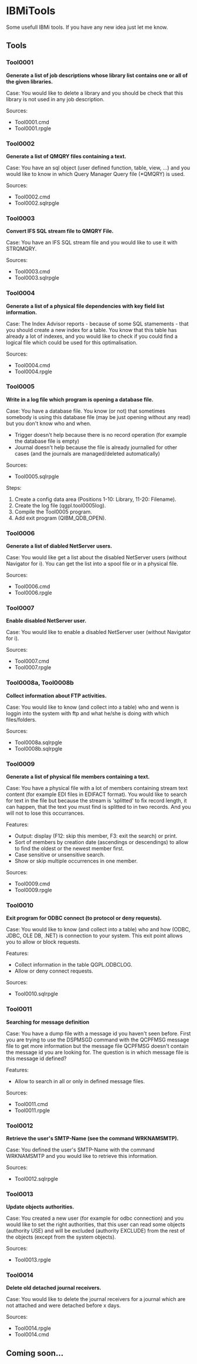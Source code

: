 # IBMiTools

Some usefull IBMi tools.
If you have any new idea just let me know.

## Tools

### Tool0001

**Generate a list of job descriptions whose library list contains one or all of the given libraries.**

Case: You would like to delete a library and you should be check that this library is not used in any job description.

Sources:
- Tool0001.cmd
- Tool0001.rpgle

### Tool0002

**Generate a list of QMQRY files containing a text.**

Case: You have an sql object (user defined function, table, view, ...) and you would like to know in which Query Manager Query file (*QMQRY) is used. 

Sources:
- Tool0002.cmd
- Tool0002.sqlrpgle

### Tool0003

**Convert IFS SQL stream file to QMQRY File.**

Case: You have an IFS SQL stream file and you would like to use it with STRQMQRY.

Sources:
- Tool0003.cmd
- Tool0003.sqlrpgle

### Tool0004

**Generate a list of a physical file dependencies with key field list information.**

Case: The Index Advisor reports - because of some SQL stamements - that you should create a new index for a table.
You know that this table has already a lot of indexes, and you would like to check if you could find a logical file
which could be used for this optimalisation.

Sources:
- Tool0004.cmd
- Tool0004.rpgle

### Tool0005

**Write in a log file which program is opening a database file.**

Case: You have a database file. You know (or not) that sometimes somebody is using this database file (may be just opening without any read) but you don't know who and when.
- Trigger doesn't help because there is no record operation (for example the database file is empty)
- Journal doesn't help because the file is already journalled for other cases (and the journals are managed/deleted automatically)

Sources:
- Tool0005.sqlrpgle

Steps:
1. Create a config data area (Positions 1-10: Library, 11-20: Filename).
2. Create the log file (qgpl.tool0005log).
3. Compile the Tool0005 program.
4. Add exit program (QIBM_QDB_OPEN).

### Tool0006

**Generate a list of diabled NetServer users.**

Case: You would like get a list about the disabled NetServer users (without Navigator for i).
You can get the list into a spool file or in a physical file.

Sources:
- Tool0006.cmd
- Tool0006.rpgle

### Tool0007

**Enable disabled NetServer user.**

Case: You would like to enable a disabled NetServer user (without Navigator for i).

Sources:
- Tool0007.cmd
- Tool0007.rpgle

### Tool0008a, Tool0008b

**Collect information about FTP activities.**

Case: You would like to know (and collect into a table) who and wenn is loggin into the system with ftp
and what he/she is doing with which files/folders.

Sources:
- Tool0008a.sqlrpgle
- Tool0008b.sqlrpgle

### Tool0009

**Generate a list of physical file members containing a text.**

Case: You have a physical file with a lot of members containing stream text content (for example EDI files in EDIFACT format).
You would like to search for text in the file but because the stream is 'splitted' to fix record length, it can happen,
that the text you must find is splitted to in two records. And you will not to lose this occurrances.

Features:
- Output: display (F12: skip this member, F3: exit the search) or print.
- Sort of members by creation date (ascendings or descendings) to allow to find the oldest or the newest member first.
- Case sensitive or unsensitive search.
- Show or skip multiple occurrences in one member.

Sources:
- Tool0009.cmd
- Tool0009.rpgle

### Tool0010

**Exit program for ODBC connect (to protocol or deny requests).**

Case: You would like to know (and collect into a table) who and how (ODBC, JDBC, OLE DB, .NET) is connection to your system.
This exit point allows you to allow or block requests.

Features:
- Collect information in the table QGPL.ODBCLOG.
- Allow or deny connect requests.

Sources:
- Tool0010.sqlrpgle

### Tool0011

**Searching for message definition**

Case: You have a dump file with a message id you haven't seen before. First you are trying to use the DSPMSGD command with the QCPFMSG message file to get more information but the message file QCPFMSG doesn't contain the message id you are looking for. The question is in which message file is this message id defined?

Features:
- Allow to search in all or only in defined message files.

Sources:
- Tool0011.cmd
- Tool0011.rpgle

### Tool0012

**Retrieve the user's SMTP-Name (see the command WRKNAMSMTP).**

Case: You defined the user's SMTP-Name with the command WRKNAMSMTP and you would like to retrieve this information.

Sources:
- Tool0012.sqlrpgle

### Tool0013

**Update objects authorities.**

Case: You created a new user (for example for odbc connection) and you would like to set the right authorities, that this user can read some objects (authority USE) and will be excluded (authority EXCLUDE) from the rest of the objects (except from the system objects).

Sources:
- Tool0013.rpgle

### Tool0014

**Delete old detached journal receivers.**

Case: You would like to delete the journal receivers for a journal which are not attached and were detached before x days.

Sources:
- Tool0014.rpgle
- Tool0014.cmd

## Coming soon...



